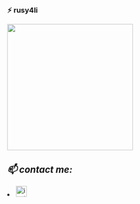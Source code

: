 
### ⚡ rusy4li
<img src="https://user-images.githubusercontent.com/90040826/152173692-8b11058a-9e34-4d37-9351-5a2a880958d2.gif"  width="290"> <!-- <img src="https://user-images.githubusercontent.com/90040826/151799722-efc852f2-f75b-4b22-8d2c-df35515bda22.gif"  width="270"> -->

<h2><em>📫 contact me:</h2></em>
<li><a :bulb: href="https://instagram.com/elementalistburak" target="_blank"><img height="25px" src="https://camo.githubusercontent.com/b59e687de7d4f68dab32dcab6ce5123a9deaf123853d968bcc2f9d2b4b3f088f/68747470733a2f2f75706c6f61642e77696b696d656469612e6f72672f77696b6970656469612f636f6d6d6f6e732f7468756d622f652f65372f496e7374616772616d5f6c6f676f5f323031362e7376672f37363870782d496e7374616772616d5f6c6f676f5f323031362e7376672e706e67" title="instagram" data-canonical-src="https://upload.wikimedia.org/wikipedia/commons/thumb/e/e7/Instagram_logo_2016.svg/768px-Instagram_logo_2016.svg.png" style="max-width: 100%;"></a> 
  


<!--
**rusy4li/rusy4li** is a ✨ _special_ ✨ repository because its `README.md` (this file) appears on your GitHub profile.

Here are some ideas to get you started:

- 🔭 I’m currently working on ...
- 🌱 I’m currently learning ...
- 👯 I’m looking to collaborate on ...
- 🤔 I’m looking for help with ...
- 💬 Ask me about ...
- 📫 How to reach me: ...
- 😄 Pronouns: ...
- ⚡ Fun fact: ...
-->
